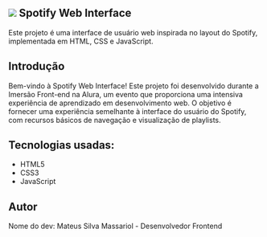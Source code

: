 <h2><img src="https://massasm.github.io/Imersao-Alura-Spotify/src/assets/icons/favicon.png"> Spotify Web Interface</h2>
Este projeto é uma interface de usuário web inspirada no layout do Spotify, implementada em HTML, CSS e JavaScript.

<h2>Introdução</h2>
Bem-vindo à Spotify Web Interface! Este projeto foi desenvolvido durante a Imersão Front-end na Alura, um evento que proporciona uma intensiva experiência de aprendizado em desenvolvimento web. O objetivo é fornecer uma experiência semelhante à interface do usuário do Spotify, com recursos básicos de navegação e visualização de playlists.

<h2>Tecnologias usadas:</h2>
<ul>
  <li>HTML5</li>
 <li>CSS3</li>
 <li>JavaScript</li>
</ul>
<h2>Autor</h2>
Nome do dev: Mateus Silva Massariol - Desenvolvedor Frontend
